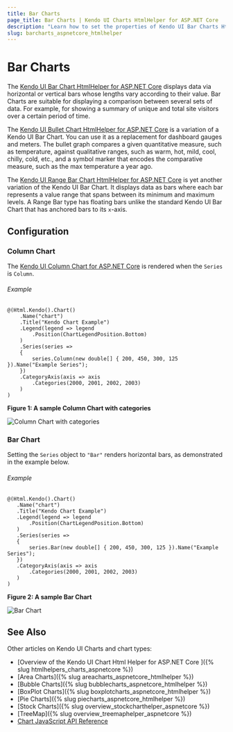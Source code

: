 ```yaml
---
title: Bar Charts
page_title: Bar Charts | Kendo UI Charts HtmlHelper for ASP.NET Core
description: "Learn how to set the properties of Kendo UI Bar Charts HtmlHelper for ASP.NET Core."
slug: barcharts_aspnetcore_htmlhelper
---
```


# Bar Charts

The [Kendo UI Bar Chart HtmlHelper for ASP.NET Core](https://demos.telerik.com/aspnet-core/bar-charts/index) displays data via horizontal or vertical bars whose lengths vary according to their value. Bar Charts are suitable for displaying a comparison between several sets of data. For example, for showing a summary of unique and total site visitors over a certain period of time.

The [Kendo UI Bullet Chart HtmlHelper for ASP.NET Core](https://demos.telerik.com/aspnet-core/bullet-charts/index) is a variation of a Kendo UI Bar Chart. You can use it as a replacement for dashboard gauges and meters. The bullet graph compares a given quantitative measure, such as temperature, against qualitative ranges, such as warm, hot, mild, cool, chilly, cold, etc., and a symbol marker that encodes the comparative measure, such as the max temperature a year ago.

The [Kendo UI Range Bar Chart HtmlHelper for ASP.NET Core](https://demos.telerik.com/aspnet-core/range-bar-charts/index) is yet another variation of the Kendo UI Bar Chart. It displays data as bars where each bar represents a value range that spans between its minimum and maximum levels. A Range Bar type has floating bars unlike the standard Kendo UI Bar Chart that has anchored bars to its `x`-axis.

## Configuration

### Column Chart

The [Kendo UI Column Chart for ASP.NET Core](https://demos.telerik.com/aspnet-core/bar-charts/column) is rendered when the `Series` is `Column`.

###### Example

    @(Html.Kendo().Chart()
        .Name("chart")
        .Title("Kendo Chart Example")
        .Legend(legend => legend
            .Position(ChartLegendPosition.Bottom)
        )
        .Series(series =>
        {
            series.Column(new double[] { 200, 450, 300, 125 }).Name("Example Series");
        })
        .CategoryAxis(axis => axis
            .Categories(2000, 2001, 2002, 2003)
        )
    )


**Figure 1: A sample Column Chart with categories**

![Column Chart with categories](/html-helpers/charts/chart-types/chart-column-categories.png)

### Bar Chart

Setting the `Series` object to `"Bar"` renders horizontal bars, as demonstrated in the example below.

###### Example

    @(Html.Kendo().Chart()
       .Name("chart")
       .Title("Kendo Chart Example")
       .Legend(legend => legend
           .Position(ChartLegendPosition.Bottom)
       )
       .Series(series =>
       {
           series.Bar(new double[] { 200, 450, 300, 125 }).Name("Example Series");
       })
       .CategoryAxis(axis => axis
           .Categories(2000, 2001, 2002, 2003)
       )
    )

**Figure 2: A sample Bar Chart**

![Bar Chart](/html-helpers/charts/chart-types/chart-bar.png)

## See Also

Other articles on Kendo UI Charts and chart types:

* [Overview of the Kendo UI Chart Html Helper for ASP.NET Core ]({% slug htmlhelpers_charts_aspnetcore %})
* [Area Charts]({% slug areacharts_aspnetcore_htmlhelper %})
* [Bubble Charts]({% slug bubblecharts_aspnetcore_htmlhelper %})
* [BoxPlot Charts]({% slug boxplotcharts_aspnetcore_htmlhelper %})
* [Pie Charts]({% slug piecharts_aspnetcore_htmlhelper %})
* [Stock Charts]({% slug overview_stockcharthelper_aspnetcore %})
* [TreeMap]({% slug overview_treemaphelper_aspnetcore %})
* [Chart JavaScript API Reference](https://docs.telerik.com/kendo-ui/api/javascript/dataviz/ui/chart)